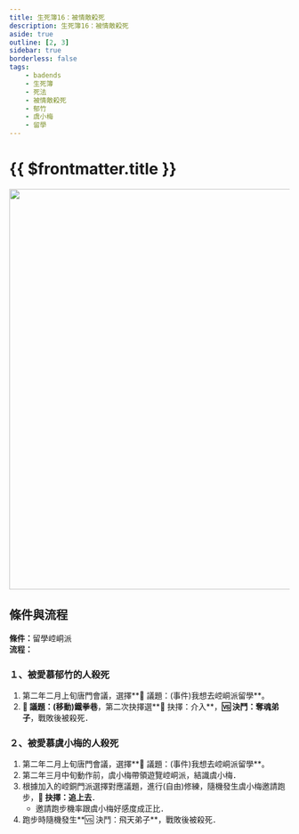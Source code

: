 ```yaml
---
title: 生死簿16：被情敵殺死
description: 生死簿16：被情敵殺死
aside: true
outline: [2, 3]
sidebar: true
borderless: false
tags:
    - badends
    - 生死簿
    - 死法
    - 被情敵殺死
    - 郁竹
    - 虞小梅
    - 留學
---
```


# {{ $frontmatter.title }}

<img width="720" src="/images/badends/badend16.webp">

## 條件與流程

<b>條件：</b>留學崆峒派<br>
<b>流程：</b><br>

### １、被愛慕郁竹的人殺死

1. 第二年二月上旬唐門會議，選擇**📜 議題：(事件)我想去崆峒派留學**。
2. **📜 議題：(移動)鐵拳巷**，第二次抉擇選**📖 抉擇：介入**，**🆚 決鬥：奪魂弟子**，戰敗後被殺死．

### ２、被愛慕虞小梅的人殺死

1. 第二年二月上旬唐門會議，選擇**📜 議題：(事件)我想去崆峒派留學**。
2. 第二年三月中旬動作前，<Girl3Icon>虞小梅</Girl3Icon>帶領遊覽崆峒派，結識<Girl3Icon>虞小梅</Girl3Icon>．
3. 根據加入的崆銅門派選擇對應議題，進行(自由)修練，隨機發生<Girl3Icon>虞小梅</Girl3Icon>邀請跑步，**📖 抉擇：追上去**．
    - 邀請跑步機率跟<Girl3Icon>虞小梅</Girl3Icon>好感度成正比．
4. 跑步時隨機發生**🆚 決鬥：飛天弟子**，戰敗後被殺死．
